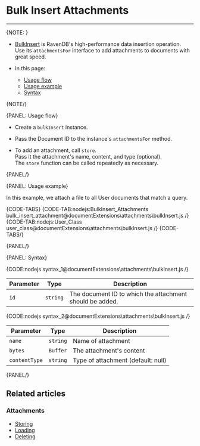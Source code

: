 ﻿# Bulk Insert Attachments

---

{NOTE: }

* [BulkInsert](../../client-api/bulk-insert/how-to-work-with-bulk-insert-operation) is RavenDB's high-performance data insertion operation.  
  Use its `attachmentsFor` interface to add attachments to documents with great speed.  

* In this page:  
    * [Usage flow](../../document-extensions/attachments/bulk-insert#usage-flow)  
    * [Usage example](../../document-extensions/attachments/bulk-insert#usage-example)
    * [Syntax](../../document-extensions/attachments/bulk-insert#syntax)

{NOTE/}

{PANEL: Usage flow}

* Create a `bulkInsert` instance.  

* Pass the Document ID to the instance's `attachmentsFor` method.

* To add an attachment, call `store`.  
  Pass it the attachment's name, content, and type (optional).  
  The `store` function can be called repeatedly as necessary.

{PANEL/}

{PANEL: Usage example}

In this example, we attach a file to all User documents that match a query.  
 
{CODE-TABS}
{CODE-TAB:nodejs:BulkInsert_Attachments bulk_insert_attachment@documentExtensions\attachments\bulkInsert.js /}
{CODE-TAB:nodejs:User_Class user_class@documentExtensions\attachments\bulkInsert.js /}
{CODE-TABS/}

{PANEL/}

{PANEL: Syntax}

{CODE:nodejs syntax_1@documentExtensions\attachments\bulkInsert.js /}

| Parameter  | Type     | Description                                              |
|------------|----------|----------------------------------------------------------|
| `id`       | `string` | The document ID to which the attachment should be added. |
 
{CODE:nodejs syntax_2@documentExtensions\attachments\bulkInsert.js /}

| Parameter     | Type     | Description                        |
|---------------|----------|------------------------------------|
| `name`        | `string` | Name of attachment                 |
| `bytes`       | `Buffer` | The attachment's content           |
| `contentType` | `string` | Type of attachment (default: null) |

{PANEL/}

## Related articles

### Attachments

- [Storing](../../document-extensions/attachments/storing)
- [Loading](../../document-extensions/attachments/loading)
- [Deleting](../../document-extensions/attachments/deleting)
